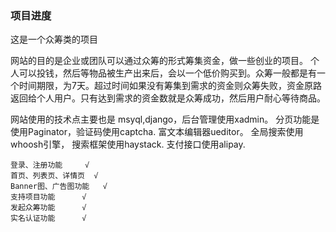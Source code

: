 ### 项目进度
这是一个众筹类的项目

网站的目的是企业或团队可以通过众筹的形式筹集资金，做一些创业的项目。
个人可以投钱，然后等物品被生产出来后，会以一个低价购买到。众筹一般都是有一个时间期限，为7天。超过时间如果没有筹集到需求的资金则众筹失败，资金原路返回给个人用户。只有达到需求的资金数就是众筹成功，然后用户耐心等待商品。

网站使用的技术点主要也是 msyql,django，后台管理使用xadmin。
分页功能是使用Paginator，验证码使用captcha.
富文本编辑器ueditor。
全局搜索使用whoosh引擎，
搜索框架使用haystack.
支付接口使用alipay.


```
登录、注册功能		√
首页、列表页、详情页	√
Banner图、广告图功能	√
支持项目功能		√
发起众筹功能		√
实名认证功能		√
```
